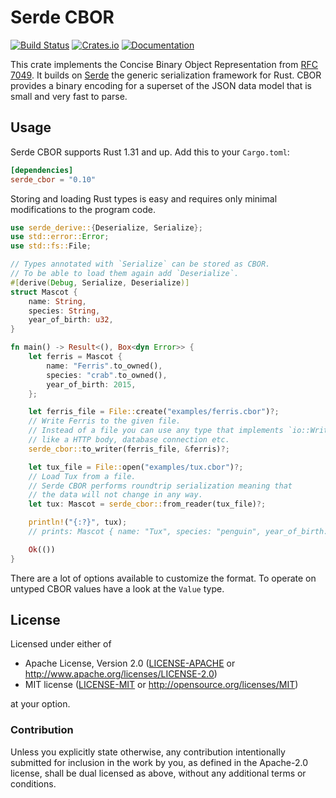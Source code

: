 # Serde CBOR
[![Build Status](https://travis-ci.org/pyfisch/cbor.svg?branch=master)](https://travis-ci.org/pyfisch/cbor)
[![Crates.io](https://img.shields.io/crates/v/serde_cbor.svg)](https://crates.io/crates/serde_cbor)
[![Documentation](https://docs.rs/serde_cbor/badge.svg)](https://docs.rs/serde_cbor)

This crate implements the Concise Binary Object Representation from [RFC 7049].
It builds on [Serde] the generic serialization  framework for Rust.
CBOR provides a binary encoding for a superset
of the JSON data model that is small and very fast to parse.

[RFC 7049]: https://tools.ietf.org/html/rfc7049
[Serde]: https://github.com/serde-rs/serde

## Usage

Serde CBOR supports Rust 1.31 and up. Add this to your `Cargo.toml`:
```toml
[dependencies]
serde_cbor = "0.10"
```

Storing and loading Rust types is easy and requires only
minimal modifications to the program code.

```rust
use serde_derive::{Deserialize, Serialize};
use std::error::Error;
use std::fs::File;

// Types annotated with `Serialize` can be stored as CBOR.
// To be able to load them again add `Deserialize`.
#[derive(Debug, Serialize, Deserialize)]
struct Mascot {
    name: String,
    species: String,
    year_of_birth: u32,
}

fn main() -> Result<(), Box<dyn Error>> {
    let ferris = Mascot {
        name: "Ferris".to_owned(),
        species: "crab".to_owned(),
        year_of_birth: 2015,
    };

    let ferris_file = File::create("examples/ferris.cbor")?;
    // Write Ferris to the given file.
    // Instead of a file you can use any type that implements `io::Write`
    // like a HTTP body, database connection etc.
    serde_cbor::to_writer(ferris_file, &ferris)?;

    let tux_file = File::open("examples/tux.cbor")?;
    // Load Tux from a file.
    // Serde CBOR performs roundtrip serialization meaning that
    // the data will not change in any way.
    let tux: Mascot = serde_cbor::from_reader(tux_file)?;

    println!("{:?}", tux);
    // prints: Mascot { name: "Tux", species: "penguin", year_of_birth: 1996 }

    Ok(())
}
```

There are a lot of options available to customize the format.
To operate on untyped CBOR values have a look at the `Value` type.

## License
Licensed under either of

 * Apache License, Version 2.0 ([LICENSE-APACHE](LICENSE-APACHE) or http://www.apache.org/licenses/LICENSE-2.0)
 * MIT license ([LICENSE-MIT](LICENSE-MIT) or http://opensource.org/licenses/MIT)

at your option.

### Contribution
Unless you explicitly state otherwise, any contribution intentionally submitted
for inclusion in the work by you, as defined in the Apache-2.0 license, shall be dual licensed as above, without any
additional terms or conditions.
